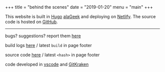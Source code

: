 +++
title = "behind the scenes"
date = "2019-01-20"
menu = "main"
+++

This website is built in [Hugo](https://gohugo.io/) 
[alaGeek](https://themes.gohugo.io/hugo-alageek-theme/) 
and deploying on [Netlify](https://www.netlify.com/).
The source code is hosted on [GitHub](http://github.com).

***

bugs? suggestions? report them [here](https://github.com/andrejusk/andrejusk.github.io/issues/new)

build logs [here](https://app.netlify.com/sites/goofy-feynman-78d8ed/deploys) /
latest `build` in page footer

source code [here](https://github.com/andrejusk/andrejusk.github.io) /
latest `<hash>` in page footer

code developed in [vscode](https://code.visualstudio.com/)
and [GitKraken](https://www.gitkraken.com/)
